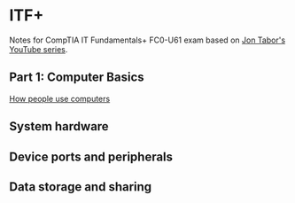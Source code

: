 # ITF+

Notes for CompTIA IT Fundamentals+ FC0-U61 exam based on [Jon Tabor's YouTube series](https://www.youtube.com/watch?v=Of4kNcvsxRw&list=PLyromJb0ueykWBpH_LcitaINTxHaCzHdz&ab_channel=JonTabor).

<!-- Should probably delete this module -->
<!-- [Hardware, Software, and Networking](modules/hardware-software-networking.md) -->

## Part 1: Computer Basics

[How people use computers](modules/how-people-use-computers.md)

## System hardware

## Device ports and peripherals

## Data storage and sharing
